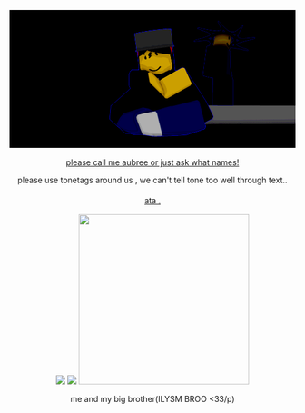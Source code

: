 <p align="center"> <img src="https://github.com/IHASAFACELOLZ/IHASAFACELOLZ/blob/07f799289efd1879bf54f2f10ee967e808560549/image_2025-09-19_002814049.png" />
<div align="center"/> 
  <ins>please call me aubree or just ask what names!</ins>

  please use tonetags around us , we can't tell tone too well through text..
<p align="center"> <a href="https://dummybunny.atabook.org">ata 𓈒 </a>
  <div align="center"/>
  <img src="https://komarev.com/ghpvc/?username=IHASAFACELOLZ&color=F0EBE9&style=plastic&label=🐇">
<img src="https://64.media.tumblr.com/97aa330a45329fdf0e8e9411a22e4a00/6bf1fcbbe17c2c92-01/s2048x3072/40d949d419f3b36824eaf9677b6fdd82d8970871.pnj"/>

<img width="300" height="300" src="https://media.discordapp.net/attachments/1290390783001759806/1418443596419305613/Untitled3714_20250918234754.png?ex=68ce240a&is=68ccd28a&hm=6d3a7eb884885b0bf3c44be610a96fa2a55ea90432b5bac7499699b8f7c4c2a5&=&format=webp&quality=lossless&width=912&height=801" />

me and my big brother(ILYSM BROO <33/p)
